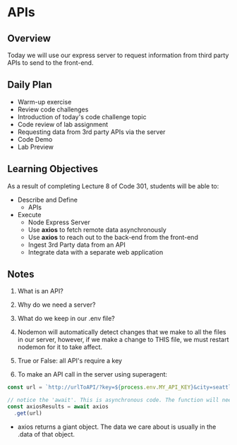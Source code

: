 # APIs

## Overview

Today we will use our express server to request information from third party APIs to send to the front-end.

## Daily Plan

- Warm-up exercise
- Review code challenges
- Introduction of today's code challenge topic
- Code review of lab assignment
- Requesting data from 3rd party APIs via the server
- Code Demo
- Lab Preview

## Learning Objectives

As a result of completing Lecture 8 of Code 301, students will be able to:

- Describe and Define  
  - APIs
- Execute
  - Node Express Server
  - Use **axios** to fetch remote data asynchronously
  - Use **axios** to reach out to the back-end from the front-end
  - Ingest 3rd Party data from an API
  - Integrate data with a separate web application

## Notes

1. What is an API?


1. Why do we need a server?


1. What do we keep in our .env file?


1. Nodemon will automatically detect changes that we make to all the files in our server, however, if we make a change to THIS file, we must restart nodemon for it to take affect.


1. True or False: all API's require a key


1. To make an API call in the server using superagent:
  ```javaScript
  const url = `http://urlToAPI/?key=${process.env.MY_API_KEY}&city=seattle`;

  // notice the 'await'. This is asynchronous code. The function will need to be 'async'
  const axiosResults = await axios
    .get(url)
  ```
  - axios returns a giant object. The data we care about is usually in the .data of that object.
